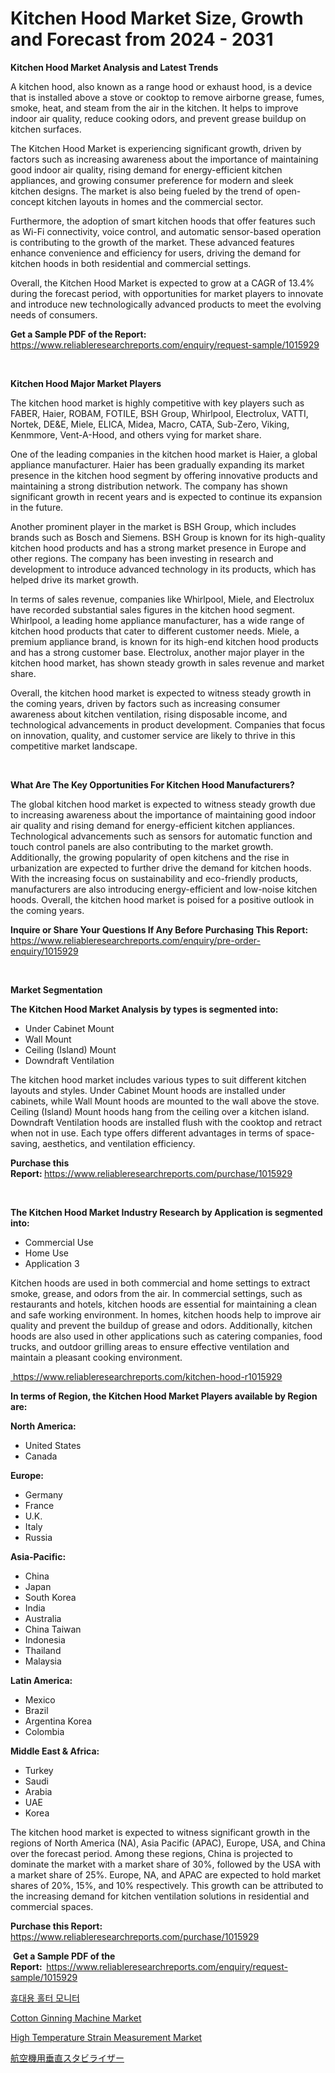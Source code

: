 <p><h1>Kitchen Hood Market Size, Growth and Forecast from 2024 - 2031</h1></p><p><strong>Kitchen Hood Market Analysis and Latest Trends</strong></p>
<p><p>A kitchen hood, also known as a range hood or exhaust hood, is a device that is installed above a stove or cooktop to remove airborne grease, fumes, smoke, heat, and steam from the air in the kitchen. It helps to improve indoor air quality, reduce cooking odors, and prevent grease buildup on kitchen surfaces.</p><p>The Kitchen Hood Market is experiencing significant growth, driven by factors such as increasing awareness about the importance of maintaining good indoor air quality, rising demand for energy-efficient kitchen appliances, and growing consumer preference for modern and sleek kitchen designs. The market is also being fueled by the trend of open-concept kitchen layouts in homes and the commercial sector.</p><p>Furthermore, the adoption of smart kitchen hoods that offer features such as Wi-Fi connectivity, voice control, and automatic sensor-based operation is contributing to the growth of the market. These advanced features enhance convenience and efficiency for users, driving the demand for kitchen hoods in both residential and commercial settings.</p><p>Overall, the Kitchen Hood Market is expected to grow at a CAGR of 13.4% during the forecast period, with opportunities for market players to innovate and introduce new technologically advanced products to meet the evolving needs of consumers.</p></p>
<p><strong>Get a Sample PDF of the Report:&nbsp;</strong> <a href="https://www.reliableresearchreports.com/enquiry/request-sample/1015929">https://www.reliableresearchreports.com/enquiry/request-sample/1015929</a></p>
<p>&nbsp;</p>
<p><strong>Kitchen Hood Major Market Players</strong></p>
<p><p>The kitchen hood market is highly competitive with key players such as FABER, Haier, ROBAM, FOTILE, BSH Group, Whirlpool, Electrolux, VATTI, Nortek, DE&E, Miele, ELICA, Midea, Macro, CATA, Sub-Zero, Viking, Kenmmore, Vent-A-Hood, and others vying for market share.</p><p>One of the leading companies in the kitchen hood market is Haier, a global appliance manufacturer. Haier has been gradually expanding its market presence in the kitchen hood segment by offering innovative products and maintaining a strong distribution network. The company has shown significant growth in recent years and is expected to continue its expansion in the future.</p><p>Another prominent player in the market is BSH Group, which includes brands such as Bosch and Siemens. BSH Group is known for its high-quality kitchen hood products and has a strong market presence in Europe and other regions. The company has been investing in research and development to introduce advanced technology in its products, which has helped drive its market growth.</p><p>In terms of sales revenue, companies like Whirlpool, Miele, and Electrolux have recorded substantial sales figures in the kitchen hood segment. Whirlpool, a leading home appliance manufacturer, has a wide range of kitchen hood products that cater to different customer needs. Miele, a premium appliance brand, is known for its high-end kitchen hood products and has a strong customer base. Electrolux, another major player in the kitchen hood market, has shown steady growth in sales revenue and market share.</p><p>Overall, the kitchen hood market is expected to witness steady growth in the coming years, driven by factors such as increasing consumer awareness about kitchen ventilation, rising disposable income, and technological advancements in product development. Companies that focus on innovation, quality, and customer service are likely to thrive in this competitive market landscape.</p></p>
<p>&nbsp;</p>
<p><strong>What Are The Key Opportunities For Kitchen Hood Manufacturers?</strong></p>
<p><p>The global kitchen hood market is expected to witness steady growth due to increasing awareness about the importance of maintaining good indoor air quality and rising demand for energy-efficient kitchen appliances. Technological advancements such as sensors for automatic function and touch control panels are also contributing to the market growth. Additionally, the growing popularity of open kitchens and the rise in urbanization are expected to further drive the demand for kitchen hoods. With the increasing focus on sustainability and eco-friendly products, manufacturers are also introducing energy-efficient and low-noise kitchen hoods. Overall, the kitchen hood market is poised for a positive outlook in the coming years.</p></p>
<p><strong>Inquire or Share Your Questions If Any Before Purchasing This Report:</strong> <a href="https://www.reliableresearchreports.com/enquiry/pre-order-enquiry/1015929">https://www.reliableresearchreports.com/enquiry/pre-order-enquiry/1015929</a></p>
<p>&nbsp;</p>
<p><strong>Market Segmentation</strong></p>
<p><strong>The Kitchen Hood Market Analysis by types is segmented into:</strong></p>
<p><ul><li>Under Cabinet Mount</li><li>Wall Mount</li><li>Ceiling (Island) Mount</li><li>Downdraft Ventilation</li></ul></p>
<p><p>The kitchen hood market includes various types to suit different kitchen layouts and styles. Under Cabinet Mount hoods are installed under cabinets, while Wall Mount hoods are mounted to the wall above the stove. Ceiling (Island) Mount hoods hang from the ceiling over a kitchen island. Downdraft Ventilation hoods are installed flush with the cooktop and retract when not in use. Each type offers different advantages in terms of space-saving, aesthetics, and ventilation efficiency.</p></p>
<p><strong>Purchase this Report:&nbsp;</strong><a href="https://www.reliableresearchreports.com/purchase/1015929">https://www.reliableresearchreports.com/purchase/1015929</a></p>
<p>&nbsp;</p>
<p><strong>The Kitchen Hood Market Industry Research by Application is segmented into:</strong></p>
<p><ul><li>Commercial Use</li><li>Home Use</li><li>Application 3</li></ul></p>
<p><p>Kitchen hoods are used in both commercial and home settings to extract smoke, grease, and odors from the air. In commercial settings, such as restaurants and hotels, kitchen hoods are essential for maintaining a clean and safe working environment. In homes, kitchen hoods help to improve air quality and prevent the buildup of grease and odors. Additionally, kitchen hoods are also used in other applications such as catering companies, food trucks, and outdoor grilling areas to ensure effective ventilation and maintain a pleasant cooking environment.</p></p>
<p><a href="https://www.reliableresearchreports.com/kitchen-hood-r1015929">&nbsp;https://www.reliableresearchreports.com/kitchen-hood-r1015929</a></p>
<p><strong>In terms of Region, the Kitchen Hood Market Players available by Region are:</strong></p>
<p>
    <p> <strong> North America: </strong>
        <ul>
            <li>United States</li>
            <li>Canada</li>
        </ul>
        </p> 
    <p> <strong> Europe: </strong>
        <ul>
            <li>Germany</li>
            <li>France</li>
            <li>U.K.</li>
            <li>Italy</li>
            <li>Russia</li>
        </ul>
        </p> 
    <p> <strong> Asia-Pacific: </strong>
        <ul>
            <li>China</li>
            <li>Japan</li>
            <li>South Korea</li>
            <li>India</li>
            <li>Australia</li>
            <li>China Taiwan</li>
            <li>Indonesia</li>
            <li>Thailand</li>
            <li>Malaysia</li>
        </ul>
        </p> 
    <p> <strong> Latin America: </strong>
        <ul>
            <li>Mexico</li>
            <li>Brazil</li>
            <li>Argentina Korea</li>
            <li>Colombia</li>
        </ul>
        </p> 
    <p> <strong> Middle East & Africa: </strong>
        <ul>
            <li>Turkey</li>
            <li>Saudi</li>
            <li>Arabia</li>
            <li>UAE</li>
            <li>Korea</li>
        </ul>
    </p>
    </p>
<p><p>The kitchen hood market is expected to witness significant growth in the regions of North America (NA), Asia Pacific (APAC), Europe, USA, and China over the forecast period. Among these regions, China is projected to dominate the market with a market share of 30%, followed by the USA with a market share of 25%. Europe, NA, and APAC are expected to hold market shares of 20%, 15%, and 10% respectively. This growth can be attributed to the increasing demand for kitchen ventilation solutions in residential and commercial spaces.</p></p>
<p><strong>Purchase this Report: </strong><a href="https://www.reliableresearchreports.com/purchase/1015929">https://www.reliableresearchreports.com/purchase/1015929</a></p>
<p>&nbsp;<strong>Get a Sample PDF of the Report:&nbsp;&nbsp;</strong><a href="https://www.reliableresearchreports.com/enquiry/request-sample/1015929">https://www.reliableresearchreports.com/enquiry/request-sample/1015929</a></p>
<p><strong></strong></p>
<p><p><a href="https://github.com/laholand/Market-Research-Report-List-4/blob/main/9778239173535.md">휴대용 홀터 모니터</a></p><p><a href="https://github.com/sleepman642/Market-Research-Report-List-1/blob/main/cotton-ginning-machine-market.md">Cotton Ginning Machine Market</a></p><p><a href="https://github.com/btwcqfvq34/Market-Research-Report-List-1/blob/main/high-temperature-strain-measurement-market.md">High Temperature Strain Measurement Market</a></p><p><a href="https://github.com/MacyOrn/Market-Research-Report-List-1/blob/main/5022817161199.md">航空機用垂直スタビライザー</a></p></p>
